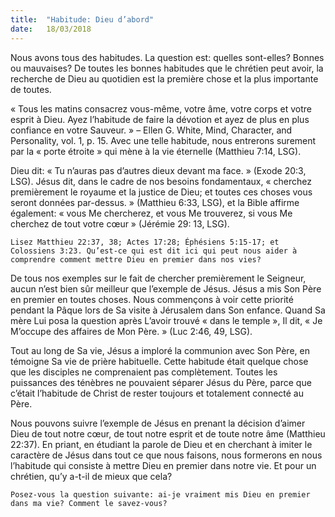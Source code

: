 ```yaml
---
title:  "Habitude: Dieu d’abord"
date:   18/03/2018
---
```


Nous avons tous des habitudes. La question est: quelles sont-elles? Bonnes ou mauvaises? De toutes les bonnes habitudes que le chrétien peut avoir, la recherche de Dieu au quotidien est la première chose et la plus importante de toutes. 

« Tous les matins consacrez vous-même, votre âme, votre corps et votre esprit à Dieu. Ayez l’habitude de faire la dévotion et ayez de plus en plus confiance en votre Sauveur. » – Ellen G. White, Mind, Character, and Personality, vol. 1, p. 15. Avec une telle habitude, nous entrerons surement par la « porte étroite » qui mène à la vie éternelle (Matthieu 7:14, LSG). 

Dieu dit: « Tu n’auras pas d’autres dieux devant ma face. » (Exode 20:3, LSG). Jésus dit, dans le cadre de nos besoins fondamentaux, « cherchez premièrement le royaume et la justice de Dieu; et toutes ces choses vous seront données par-dessus. » (Matthieu 6:33, LSG), et la Bible affirme également: « vous Me chercherez, et vous Me trouverez, si vous Me cherchez de tout votre cœur » (Jérémie 29: 13, LSG).

`Lisez Matthieu 22:37, 38; Actes 17:28; Éphésiens 5:15-17; et Colossiens 3:23. Qu’est-ce qui est dit ici qui peut nous aider à comprendre comment mettre Dieu en premier dans nos vies?`

De tous nos exemples sur le fait de chercher premièrement le Seigneur, aucun n’est bien sûr meilleur que l’exemple de Jésus. Jésus a mis Son Père en premier en toutes choses. Nous commençons à voir cette priorité pendant la Pâque lors de Sa visite à Jérusalem dans Son enfance. Quand Sa mère Lui posa la question après L’avoir trouvé « dans le temple », Il dit, « Je M’occupe des affaires de Mon Père. » (Luc 2:46, 49, LSG). 

Tout au long de Sa vie, Jésus a imploré la communion avec Son Père, en témoigne Sa vie de prière habituelle. Cette habitude était quelque chose que les disciples ne comprenaient pas complètement. Toutes les puissances des ténèbres ne pouvaient séparer Jésus du Père, parce que c’était l’habitude de Christ de rester toujours et totalement connecté au Père. 

Nous pouvons suivre l’exemple de Jésus en prenant la décision d’aimer Dieu de tout notre cœur, de tout notre esprit et de toute notre âme (Matthieu 22:37). En priant, en étudiant la parole de Dieu et en cherchant à imiter le caractère de Jésus dans tout ce que nous faisons, nous formerons en nous l’habitude qui consiste à mettre Dieu en premier dans notre vie. Et pour un chrétien, qu’y a-t-il de mieux que cela? 

`Posez-vous la question suivante: ai-je vraiment mis Dieu en premier dans ma vie? Comment le savez-vous?`